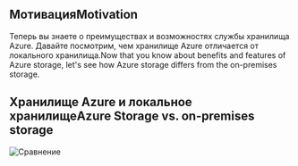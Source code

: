 
## <a name="motivation"></a><span data-ttu-id="1283d-101">Мотивация</span><span class="sxs-lookup"><span data-stu-id="1283d-101">Motivation</span></span>

<span data-ttu-id="1283d-102">Теперь вы знаете о преимуществах и возможностях службы хранилища Azure. Давайте посмотрим, чем хранилище Azure отличается от локального хранилища.</span><span class="sxs-lookup"><span data-stu-id="1283d-102">Now that you know about benefits and features of Azure storage, let's see how Azure storage differs from the on-premises storage.</span></span>

## <a name="azure-storage-vs-on-premises-storage"></a><span data-ttu-id="1283d-103">Хранилище Azure и локальное хранилище</span><span class="sxs-lookup"><span data-stu-id="1283d-103">Azure Storage vs. on-premises storage</span></span>

![Сравнение](../images/Comparison.png)
